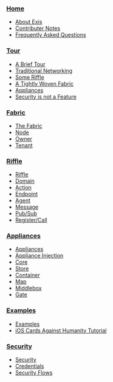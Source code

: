 
### [Home](/pages/general/Home.md)

* [About Exis](/pages/general/Home.md)
* [Contributer Notes](/pages/general/Meta.md)
* [Frequently Asked Questions](/pages/general/Faq.md)


### [Tour](/pages/tour/Tour.md)

* [A Brief Tour](/pages/tour/Tour.md)
* [Traditional Networking](/pages/tour/OldSchool.md)
* [Some Riffle](/pages/tour/Riffle.md)
* [A Tightly Woven Fabric](/pages/tour/Fabric.md)
* [Appliances](/pages/tour/Appliances.md)
* [Security is not a Feature](/pages/tour/Security.md)


### [Fabric](/pages/fabric/Fabric.md)

* [The Fabric](/pages/fabric/Fabric.md)
* [Node](/pages/fabric/Node.md)
* [Owner](/pages/fabric/Owner.md)
* [Tenant](/pages/fabric/Tenant.md)


### [Riffle](/pages/riffle/Riffle.md)

* [Riffle](/pages/riffle/Riffle.md)
* [Domain](/pages/riffle/Domain.md)
* [Action](/pages/riffle/Action.md)
* [Endpoint](/pages/riffle/Endpoint.md)
* [Agent](/pages/riffle/Agent.md)
* [Message](/pages/riffle/Message.md)
* [Pub/Sub](/pages/riffle/PubSub.md)
* [Register/Call](/pages/riffle/RegisterCall.md)


### [Appliances](/pages/appliances/Appliances.md)

* [Appliances](/pages/appliances/Appliances.md)
* [Appliance Injection](/pages/appliances/Injection.md)
* [Core](/pages/appliances/Core-Appliances.md)
* [Store](/pages/appliances/Store-Appliances.md)
* [Container](/pages/appliances/Container-Appliances.md)
* [Map](/pages/appliances/Map-Appliances.md)
* [Middlebox](/pages/appliances/Middlebox-Appliances.md)
* [Gate](/pages/appliances/Gate-Appliances.md)


### [Examples](/pages/samples/Samples.md)

* [Examples](/pages/samples/Samples.md)
* [iOS Cards Against Humanity Tutorial](/pages/samples/SwiftCardsTutorial.md)


### [Security](/pages/security/Security.md)

* [Security](/pages/security/Security.md)
* [Credentials](/pages/security/Credentials.md)
* [Security Flows](/pages/security/Security-Flows.md)



<!--

#####Messaging:

[[Message|Message]]

[[Register/Call|RegisterCall]]

[[PubSub|PubSub]]

#####Appliances:-->
